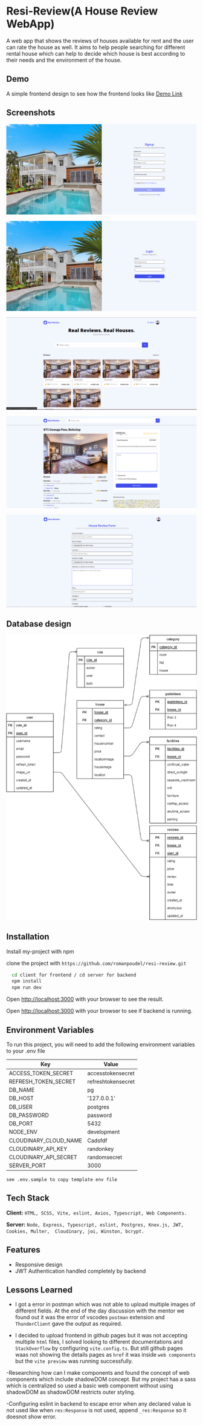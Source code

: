 # Resi-Review(A House Review WebApp)

A web app that shows the reviews of houses available for rent and the user can rate the house as well. It aims to help people searching for different rental house which can help to decide which house is best according to their needs and the environment of the house.

## Demo

A simple frontend design to see how the frontend looks like
[Demo Link](https://romanpoudel.github.io/resi-review/)

## Screenshots

![App Screenshot](<https://github.com/romanpoudel/resi-review/blob/main/Screenshot%20(62).png?raw=true>)

![App Screenshot](<https://github.com/romanpoudel/resi-review/blob/main/Screenshot%20(61).png?raw=true>)

![App Screenshot](<https://github.com/romanpoudel/resi-review/blob/main/Screenshot%20(58).png?raw=true>)

![App Screenshot](<https://github.com/romanpoudel/resi-review/blob/main/Screenshot%20(59).png?raw=true>)

![App Screenshot](<https://github.com/romanpoudel/resi-review/blob/main/Screenshot%20(60).png?raw=true>)

## Database design

![App Screenshot](https://github.com/romanpoudel/resi-review/blob/main/datamodeling.png?raw=true)

## Installation

Install my-project with npm

clone the project with `https://github.com/romanpoudel/resi-review.git`

```bash
  cd client for frontend / cd server for backend
  npm install
  npm run dev
```

Open [http://localhost:3000](http://localhost:5173) with your browser to see the result.

Open [http://localhost:3000](http://localhost:3000) with your browser to see if backend is running.

## Environment Variables

To run this project, you will need to add the following environment variables to your .env file

| Key                   | Value              |
| --------------------- | ------------------ |
| ACCESS_TOKEN_SECRET   | accesstokensecret  |
| REFRESH_TOKEN_SECRET  | refreshtokensecret |
| DB_NAME               | pg                 |
| DB_HOST               | '127.0.0.1'        |
| DB_USER               | postgres           |
| DB_PASSWORD           | password           |
| DB_PORT               | 5432               |
| NODE_ENV              | development        |
| CLOUDINARY_CLOUD_NAME | Cadsfdf            |
| CLOUDINARY_API_KEY    | randonkey          |
| CLOUDINARY_API_SECRET | randomsecret       |
| SERVER_PORT           | 3000               |

`see .env.sample to copy template env file`

## Tech Stack

**Client:** `HTML, SCSS, Vite, eslint, Axios, Typescript, Web Components.`

**Server:** `Node, Express, Typescript, eslint, Postgres, Knex.js, JWT, Cookies, Multer,  Cloudinary, joi, Winston, bcrypt.`

## Features

- Responsive design
- JWT Authentication handled completely by backend

## Lessons Learned

- I got a error in postman which was not able to upload multiple images of different fields. At the end of the day discussion with the mentor we found out it was the error of vscodes `postman` extension and `ThunderClient` gave the output as required.

- I decided to upload frontend in github pages but it was not accepting multiple `html` files, I solved looking to different documentations and `StackOverflow` by configuring `vite.config.ts`. But still github pages waas not showing the details pages as `href` it was inside `web components` but the `vite preview` was running successfully.

-Researching how can I make components and found the concept of web components which include shadowDOM concept. But my project has a sass which is centralized so used a basic web component without using shadowDOM as shadowDOM restricts outer styling.

-Configuring eslint in backend to escape error when any declared value is not used like when `res:Response` is not used, append `_res:Response` so it doesnot show error.
